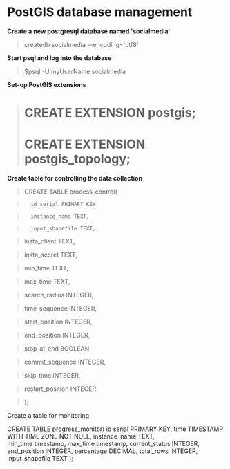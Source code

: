 # PostGIS database management

**Create a new postgresql database named 'socialmedia'**
>   createdb socialmedia --encoding='utf8'

**Start psql and log into the database**
>   $psql -U myUserName socialmedia

**Set-up PostGIS extensions**
>   # CREATE EXTENSION postgis;
>   # CREATE EXTENSION postgis_topology;

**Create table for controlling the data collection**
> CREATE TABLE process_control(

>       id serial PRIMARY KEY,

>       instance_name TEXT,

>       input_shapefile TEXT,

>  insta_client TEXT,

>  insta_secret TEXT,

>  min_time TEXT,

>  max_time TEXT,

>  search_radius INTEGER,

>  time_sequence INTEGER,

>  start_position INTEGER,

>  end_position INTEGER,

>  stop_at_end BOOLEAN,

>  commit_sequence INTEGER,

>  skip_time INTEGER,

>  restart_position INTEGER

>  );

Create a table for monitoring

CREATE TABLE progress_monitor(
   id serial PRIMARY KEY,
   time TIMESTAMP WITH TIME ZONE NOT NULL,
   instance_name TEXT,  
   min_time timestamp,
   max_time timestamp,
   current_status INTEGER,
   end_position INTEGER,
   percentage DECIMAL,
   total_rows INTEGER,
   input_shapefile TEXT
   );